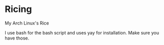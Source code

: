 # Ricing
My Arch Linux's Rice

I use bash for the bash script and uses yay for installation. Make sure you have those.